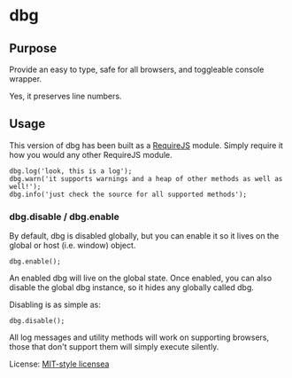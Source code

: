 # dbg


## Purpose

Provide an easy to type, safe for all browsers, and toggleable console wrapper.

Yes, it preserves line numbers.


## Usage

This version of dbg has been built as a [RequireJS](http://www.requirejs.org)
module. Simply require it how you would any other RequireJS module.

    dbg.log('look, this is a log');
    dbg.warn('it supports warnings and a heap of other methods as well as well!');
    dbg.info('just check the source for all supported methods');


### dbg.disable / dbg.enable

By default, dbg is disabled globally, but you can enable it so it lives on the
global or host (i.e. window) object.

    dbg.enable();

An enabled dbg will live on the global state. Once enabled, you can also
disable the global dbg instance, so it hides any globally called dbg.

Disabling is as simple as:

    dbg.disable();

All log messages and utility methods will work on supporting browsers, those that don't support them will simply execute silently.


License: [MIT-style licensea](http://en.wikipedia.org/wiki/MIT_License)
